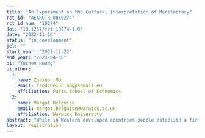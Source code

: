 ```yaml
---
title: "An Experiment on the Cultural Interpretation of Meritocracy"
rct_id: "AEARCTR-0010274"
rct_id_num: "10274"
doi: "10.1257/rct.10274-1.0"
date: "2022-11-16"
status: "in_development"
jel: ""
start_year: "2022-11-22"
end_year: "2023-04-30"
pi: "Yuchen Huang"
pi_other:
  1:
    name: Zhexun  Mo
    email: fredzhexun.mo@psemail.eu
    affiliation: Paris School of Economics
  2:
    name: Margot Belguise
    email: margot.belguise@warwick.ac.uk
    affiliation: Warwick University
abstract: "While in Western developed countries people establish a firm link between their beliefs in the importance of merit (as opposed to luck and privilege) in the income generating process and the desired level of redistribution, this significant correlation is not observed in East Asian countries despite a tradition of meritocratic civil service exams with competitive selection and a heavy focus on education. We argue that the concept of meritocracy takes different forms in Asia versus in Europe. We make a distinction between "consequentialist" meritocracy and "deontological" meritocracy, with the former adopting meritocracy as a means of maximising total surplus and the latter aiming at distributing resources proportional to intrinsic merits. We predict that these two types of meritocracy interpretations would generate different distributional preferences, and empirically test it with incentivised spectator games with students from highly selective colleges of different cultures. Spectators are asked to make redistribution choices in a series of scenarios provided to them. We randomize the status-quo income distribution described in the scenarios, by assigning half of the spectators to a highly unequal status-quo distribution (winner takes all) and the other half to an almost equal status-quo distribution. We compare both the sums redistributed and the Gini coefficients implemented by spectators of different cultures, in order to disentangle preference for inequality from status-quo bias. In order to test our predictions of which meritocracy considerations Western (deontological meritocrats) and East Asian (consequentialist meritocrats) respondents would privilege when faced with ethical trade-offs, we compare the redistribution choices made by spectators in a baseline scenario where the initial income distribution is determined by performance on a task, with their redistribution choices in scenarios where ethical trade-offs arise."
layout: registration
---
```


